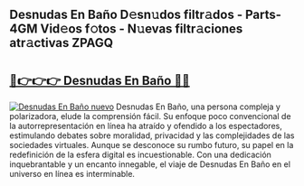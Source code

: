 ## Desnudas En Baño D𝚎sn𝚞dos filtr𝚊dos - Parts-4GM Vid𝚎os f𝚘tos - N𝚞evas filtr𝚊ciones atr𝚊ctivas ZPAGQ

# <h2><a href="http://mbd3zj2.tromn.icu/?c=Desnudas+En+Ba%c3%b1o">🔗👉👉👉 Desnudas En Baño 🔗🔗</a></h2>

[![Desnudas En Baño nuevo](https://i.imgur.com/pEAQMta.gif)](http://mbd3zj2.tromn.icu/?c=Desnudas+En+Ba%c3%b1o)
Desnudas En Baño, una persona compleja y polarizadora, elude la comprensión fácil. Su enfoque poco convencional de la autorrepresentación en línea ha atraído y ofendido a los espectadores, estimulando debates sobre moralidad, privacidad y las complejidades de las sociedades virtuales. Aunque se desconoce su rumbo futuro, su papel en la redefinición de la esfera digital es incuestionable. Con una dedicación inquebrantable y un encanto innegable, el viaje de Desnudas En Baño en el universo en línea es interminable.
